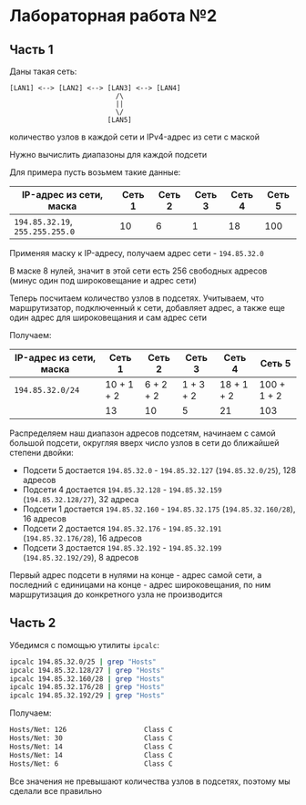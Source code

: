 # Лабораторная работа №2

## Часть 1

Даны такая сеть:

```
[LAN1] <--> [LAN2] <--> [LAN3] <--> [LAN4]
                          /\
                          ||
                          \/
                        [LAN5]
```

количество узлов в каждой сети и IPv4-адрес из сети с маской

Нужно вычислить диапазоны для каждой подсети

Для примера пусть возьмем такие данные:

| IP-адрес из сети, маска | Сеть 1 | Сеть 2 | Сеть 3 | Сеть 4 | Сеть 5 |
|-|-|-|-|-|-|
| `194.85.32.19`, `255.255.255.0` | 10 | 6 | 1 | 18 | 100 |

Применяя маску к IP-адресу, получаем адрес сети - `194.85.32.0`

В маске 8 нулей, значит в этой сети есть 256 свободных адресов (минус один под широковещание и адрес сети)

Теперь посчитаем количество узлов в подсетях. Учитываем, что маршрутизатор, подключенный к сети, добавляет адрес, а также еще один адрес для широковещания и сам адрес сети

Получаем:

| IP-адрес из сети, маска | Сеть 1 | Сеть 2 | Сеть 3 | Сеть 4 | Сеть 5 |
|-|-|-|-|-|-|
| `194.85.32.0/24` | 10 + 1 + 2 | 6 + 2 + 2 | 1 + 3 + 2 | 18 + 1 + 2 | 100 + 1 + 2 |
| | 13 | 10 | 5 | 21 | 103 |

Распределяем наш диапазон адресов подсетям, начинаем с самой большой подсети, округляя вверх число узлов в сети до ближайшей степени двойки:

* Подсети 5 достается `194.85.32.0` - `194.85.32.127` (`194.85.32.0/25`), 128 адресов
* Подсети 4 достается `194.85.32.128` - `194.85.32.159` (`194.85.32.128/27`), 32 адреса
* Подсети 1 достается `194.85.32.160` - `194.85.32.175` (`194.85.32.160/28`), 16 адресов
* Подсети 2 достается `194.85.32.176` - `194.85.32.191` (`194.85.32.176/28`), 16 адресов
* Подсети 3 достается `194.85.32.192` - `194.85.32.199` (`194.85.32.192/29`), 8 адресов

Первый адрес подсети в нулями на конце - адрес самой сети, а последний с единицами на конце - адрес широковещания, по ним маршрутизация до конкретного узла не производится

## Часть 2

Убедимся с помощью утилиты `ipcalc`:

```sh
ipcalc 194.85.32.0/25 | grep "Hosts"
ipcalc 194.85.32.128/27 | grep "Hosts"
ipcalc 194.85.32.160/28 | grep "Hosts"
ipcalc 194.85.32.176/28 | grep "Hosts"
ipcalc 194.85.32.192/29 | grep "Hosts"
```

Получаем:

```sh
Hosts/Net: 126                   Class C
Hosts/Net: 30                    Class C
Hosts/Net: 14                    Class C
Hosts/Net: 14                    Class C
Hosts/Net: 6                     Class C
```

Все значения не превышают количества узлов в подсетях, поэтому мы сделали все правильно

